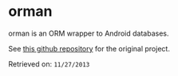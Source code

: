 orman
=====

orman is an ORM wrapper to Android databases.

See [this github repository](https://github.com/ahmetalpbalkan/orman) for the original project.

Retrieved on: `11/27/2013`
